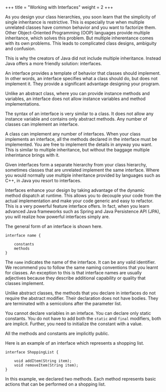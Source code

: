 +++
title = "Working with Interfaces"
weight = 2
+++

As you design your class hierarchies, you soon learn that the simplicity of
single inheritance is restrictive. This is especially true when multiple unrelated
classes have common behavior and you want to factorize them. Other Object-Oriented
Programming (OOP) languages provide multiple inheritance, which solves this problem.
But multiple inherentance comes with its own problems. This leads to complicated
class designs, ambiguity and confusion.

This is why the creators of Java did not include multiple inheritance. Instead
Java offers a more friendly solution: interfaces.

An interface provides a template of behavior that classes should implement.
In other words, an interface specifies what a class should do, but does not 
implement it. They provide a significant advantage designing your program.

Unlike an abstract class, where you can provide instance methods and variables,
an interface does not allow instance variables and method implementations.

The syntax of an interface is very similar to a class. It does not allow
any instance variable and contains only abstract methods. Any number of classes
can implement an interface. 

A class can implement any number of interfaces. When your class implements an
interface, all the methods declared in the interface must be implemented. You
are free to implement the details in anyway you want. This is similar to multiple
inheritance, but without the baggage multiple inherintance brings with it.

Given interfaces form a separate hierarchy from your class hierarchy, sometimes
classes that are unrelated implement the same interface. Where you would normally
use multiple inheritance provided by languages such as C++, in Java you resort
to interfaces.

Interfaces enhance your design by taking advantage of the dynamic method dispatch
at runtime. This allows you to decouple your code from the actual implementation
and make your code generic and easy to refactor. This is a very powerful feature
interface offers. In fact, when you learn advanced Java frameworks such as Spring
and Java Persistence API (JPA), you will realize how powerful interfaces simply
are.

The general form of an interface is shown here.

```
interface name {

    constants
    methods
}
```

The `name` indicates the name of the interface. It can be any valid identifier.
We recommend you to follow the same naming conventions that you learnt for classes.
An exception to this is that interface names are usually adjectives because they
describe additional capability or quality that classes implement.

Unlike abstract classes, the methods that you declare in interfaces do not
require the abstract modifier. Their declaration does not have bodies.
They are terminated with a semicolons after the parameter list.

You cannot declare variables in an inteface. You can declare only static constants.
You do not have to add both the `static` and `final` modifiers, both are implicit.
Further, you need to initialize the constant with a value.

All the methods and constants are implicitly public.

Here is an example of an interface which represents a shopping list.

```
interface ShoppingList {
    
    void addItem(String item);
    void removeItem(String item);
}
```

In this example, we declared two methods. Each method represents basic actions
that can be performed on a shopping list.